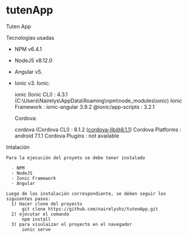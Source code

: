 # tutenApp
Tuten App

Tecnologías usadas
  - NPM v6.4.1
  - NodeJS v8.12.0
  - Angular v5.
  - Ionic v3.
      Ionic:

       ionic (Ionic CLI)  : 4.3.1 (C:\Users\Nairelys\AppData\Roaming\npm\node_modules\ionic)
       Ionic Framework    : ionic-angular 3.9.2
       @ionic/app-scripts : 3.2.1

    Cordova:

       cordova (Cordova CLI) : 8.1.2 (cordova-lib@8.1.1)
       Cordova Platforms     : android 7.1.1
       Cordova Plugins       : not available

Intalación

    Para la ejecución del proyeto se debe tener instalado 
    
      - NPM
      - NodeJS
      - Ionic Framework
      - Angular
      
    Luego de las instalación correspondiente, se deben seguir los siguientes pasos:
      1) Hacer clone del proyecto
          git clone https://github.com/nairelyshz/tutenApp.git
      2) ejecutar el comando 
          npm install
      3) para visulaizar el proyecto en el navegador 
          ionic serve

